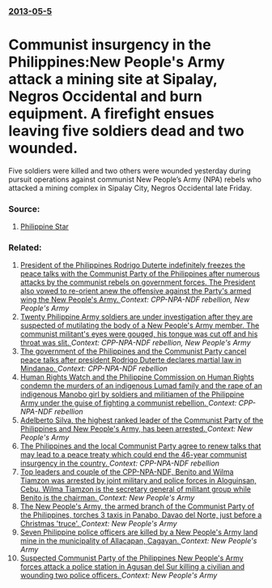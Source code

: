 ### [2013-05-5](/news/2013/05/5/index.md)

# Communist insurgency in the Philippines:New People's Army attack a mining site at Sipalay, Negros Occidental and burn equipment. A firefight ensues leaving five soldiers dead and two wounded. 

Five soldiers were killed and two others were wounded yesterday during pursuit operations against communist New People’s Army (NPA) rebels who attacked a mining complex in Sipalay City, Negros Occidental late Friday. 


### Source:

1. [Philippine Star](http://www.philstar.com/headlines/2013/05/05/938501/npas-raid-mining-site-5-soldiers-dead)

### Related:

1. [President of the Philippines Rodrigo Duterte indefinitely freezes the peace talks with the Communist Party of the Philippines after numerous attacks by the communist rebels on government forces. The President also vowed to re-orient anew the offensive against the Party's armed wing the New People's Army. ](/news/2017/07/21/president-of-the-philippines-rodrigo-duterte-indefinitely-freezes-the-peace-talks-with-the-communist-party-of-the-philippines-after-numerous.md) _Context: CPP-NPA-NDF rebellion, New People's Army_
2. [Twenty Philippine Army soldiers are under investigation after they are suspected of mutilating the body of a New People's Army member. The communist militant's eyes were gouged, his tongue was cut off and his throat was slit. ](/news/2016/07/6/twenty-philippine-army-soldiers-are-under-investigation-after-they-are-suspected-of-mutilating-the-body-of-a-new-people-s-army-member-the-c.md) _Context: CPP-NPA-NDF rebellion, New People's Army_
3. [The government of the Philippines and the Communist Party cancel peace talks after president Rodrigo Duterte declares martial law in Mindanao. ](/news/2017/05/28/the-government-of-the-philippines-and-the-communist-party-cancel-peace-talks-after-president-rodrigo-duterte-declares-martial-law-in-mindana.md) _Context: CPP-NPA-NDF rebellion_
4. [Human Rights Watch and the Philippine  Commission on Human Rights condemn the murders of an indigenous Lumad family and the rape of an indigenous Manobo girl by soldiers and militiamen of the Philippine Army under the guise of fighting a communist rebellion. ](/news/2015/09/9/human-rights-watch-and-the-philippine-commission-on-human-rights-condemn-the-murders-of-an-indigenous-lumad-family-and-the-rape-of-an-indig.md) _Context: CPP-NPA-NDF rebellion_
5. [Adelberto Silva, the highest ranked leader of the Communist Party of the Philippines and New People's Army, has been arrested. ](/news/2015/06/2/adelberto-silva-the-highest-ranked-leader-of-the-communist-party-of-the-philippines-and-new-people-s-army-has-been-arrested.md) _Context: New People's Army_
6. [The Philippines and the local Communist Party agree to renew talks that may lead to a peace treaty which could end the 46-year communist insurgency in the country. ](/news/2014/12/26/the-philippines-and-the-local-communist-party-agree-to-renew-talks-that-may-lead-to-a-peace-treaty-which-could-end-the-46-year-communist-ins.md) _Context: CPP-NPA-NDF rebellion_
7. [Top leaders and couple of the CPP-NPA-NDF, Benito and Wilma Tiamzon was arrested by joint military and police forces in Aloguinsan, Cebu. Wilma Tiamzon is the secretary general of militant group while Benito is the chairman. ](/news/2014/03/22/top-leaders-and-couple-of-the-cpp-npa-ndf-benito-and-wilma-tiamzon-was-arrested-by-joint-military-and-police-forces-in-aloguinsan-cebu-wi.md) _Context: New People's Army_
8. [The New People's Army, the armed branch of the Communist Party of the Philippines, torches 3 taxis in Panabo, Davao del Norte, just before a Christmas 'truce'. ](/news/2013/12/24/the-new-people-s-army-the-armed-branch-of-the-communist-party-of-the-philippines-torches-3-taxis-in-panabo-davao-del-norte-just-before-a.md) _Context: New People's Army_
9. [Seven Philippine police officers are killed by a New People's Army land mine in the municipality of Allacapan, Cagayan. ](/news/2013/05/27/seven-philippine-police-officers-are-killed-by-a-new-people-s-army-land-mine-in-the-municipality-of-allacapan-cagayan.md) _Context: New People's Army_
10. [Suspected Communist Party of the Philippines New People's Army forces attack a police station in Agusan del Sur killing a civilian and wounding two police officers. ](/news/2011/07/30/suspected-communist-party-of-the-philippines-new-people-s-army-forces-attack-a-police-station-in-agusan-del-sur-killing-a-civilian-and-wound.md) _Context: New People's Army_
